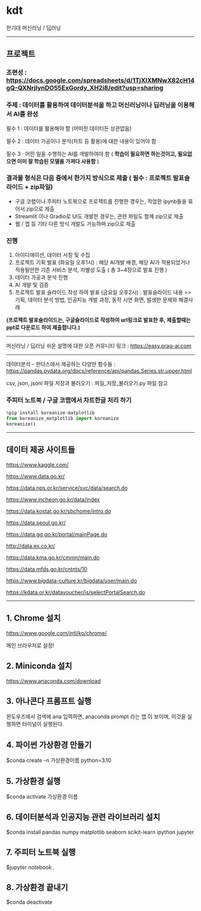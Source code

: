 # kdt
한기대 머신러닝 / 딥러닝

---


## 프로젝트 

### 조편성 : https://docs.google.com/spreadsheets/d/1TjXIXMNwX82cH14gQ-QXNrjIynDO55ExGordy_XH2i8/edit?usp=sharing

### 주제 : 데이터를 활용하여 데이터분석을 하고 머신러닝이나 딥러닝을 이용해서 AI를 완성 

필수 1 : 데이터를 활용해야 함 (어떠한 데이터든 상관없음)

필수 2 : 데이터 가공이나 분석(차트 등 활용)에 대한 내용이 있어야 함

필수 3 : 어떤 일을 수행하는 AI를 개발하여야 함 ( **학습이 필요하면 하는것이고, 필요없으면 이미 잘 학습된 모델을 가져다 사용함** )

### 결과물 형식은 다음 중에서 한가지 방식으로 제출 ( 필수 : 프로젝트 발표슬라이드 + zip파일)

- 구글 코랩이나 주피터 노트북으로 프로젝트를 진행한 경우는, 작업한 ipynb들을 묶어서 zip으로 제출
- Streamlit 이나 Gradio로 UI도 개발한 경우는, 관련 파일도 함께 zip으로 제출
- 웹 / 앱 등 기타 다른 방식 개발도 가능하며 zip으로 제출

### 진행 

1. 아이디에이션, 데이터 서칭 및 수집 
2. 프로젝트 기획 발표 (화요일 오후1시) : 해당 AI개발 배경, 해당 AI가 적용되었거나 적용될만한 기존 서비스 분석, 차별성 도출 ( 총 3~4장으로 발표 진행 )
3. 데이터 가공과 분석 진행
4. AI 개발 및 검증
5. 프로젝트 발표 슬라이드 작성 하여 발표 (금요일 오후2시) : 발표슬라이드 내용 => 기획, 데이터 분석 방법, 인공지능 개발 과정, 동작 시연 화면, 발생한 문제와 해결사례

**(프로젝트 발표슬라이드는, 구글슬라이드로 작성하여 url링크로 발표한 후, 제출할때는 ppt로 다운로드 하여 제출합니다.)**

---




머신러닝 / 딥러닝 쉬운 설명에 대한 오픈 커뮤니티 링크 : https://easy.prag-ai.com 

---

데이터분석 - 판다스에서 제공하는 다양한 함수들 : https://pandas.pydata.org/docs/reference/api/pandas.Series.str.upper.html

csv, json, jsonl 파일 저장과 불러오기 : 파일_저장_불러오기.py 파일 참고

### 주피터 노트북 / 구글 코랩에서 차트한글 처리 하기

```python
%pip install koreanize-matplotlib
from koreanize_matplotlib import koreanize
koreanize()
```

---

## 데이터 제공 사이트들

https://www.kaggle.com/

https://www.data.go.kr/

https://data.nps.or.kr/service/svc/data/search.do

https://www.incheon.go.kr/data/index

https://data.kostat.go.kr/sbchome/intro.do

https://data.seoul.go.kr/

https://data.gg.go.kr/portal/mainPage.do

http://data.ex.co.kr/

https://data.kma.go.kr/cmmn/main.do

https://data.mfds.go.kr/cntnts/10

https://www.bigdata-culture.kr/bigdata/user/main.do

https://kdata.or.kr/datavoucher/is/selectPortalSearch.do

---


## 1. Chrome 설치

https://www.google.com/intl/ko/chrome/

메인 브라우저로 설정!

## 2. Miniconda 설치

https://www.anaconda.com/download

## 3. 아나콘다 프롬프트 실행

윈도우즈에서 검색에 ana 입력하면, anaconda prompt 라는 앱 이 보이며, 이것을 실행하면 터미널이 실행된다. 

## 4. 파이썬 가상환경 만들기

$conda create -n 가상환경이름 python=3.10

## 5. 가상환경 실행

$conda activate 가상환경 이름

## 6. 데이터분석과 인공지능 관련 라이브러리 설치

$conda install pandas numpy matplotlib seaborn scikit-learn ipython jupyter

## 7. 주피터 노트북 실행

$jupyter notebook .

## 8. 가상환경 끝내기

$conda deactivate

